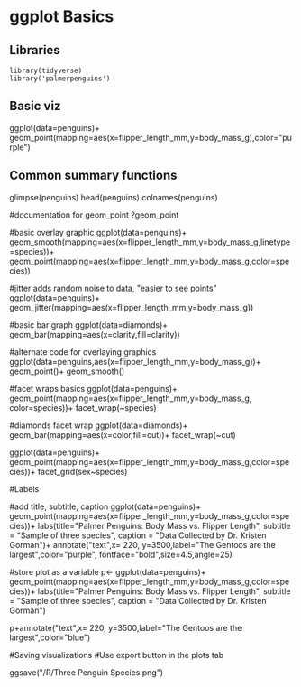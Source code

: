 # ggplot Basics

## Libraries
```{r}
library(tidyverse)
library('palmerpenguins')
```

## Basic viz
ggplot(data=penguins)+
  geom_point(mapping=aes(x=flipper_length_mm,y=body_mass_g),color="purple")

## Common summary functions
glimpse(penguins)
head(penguins)
colnames(penguins)

#documentation for geom_point
?geom_point


#basic overlay graphic
ggplot(data=penguins)+
  geom_smooth(mapping=aes(x=flipper_length_mm,y=body_mass_g,linetype=species))+
  geom_point(mapping=aes(x=flipper_length_mm,y=body_mass_g,color=species))

#jitter adds random noise to data, "easier to see points"
ggplot(data=penguins)+
  geom_jitter(mapping=aes(x=flipper_length_mm,y=body_mass_g))


#basic bar graph
ggplot(data=diamonds)+
  geom_bar(mapping=aes(x=clarity,fill=clarity))

#alternate code for overlaying graphics
ggplot(data=penguins,aes(x=flipper_length_mm,y=body_mass_g))+
  geom_point()+
  geom_smooth()


#facet wraps basics
ggplot(data=penguins)+
  geom_point(mapping=aes(x=flipper_length_mm,y=body_mass_g, color=species))+
  facet_wrap(~species)


#diamonds facet wrap
ggplot(data=diamonds)+
  geom_bar(mapping=aes(x=color,fill=cut))+
  facet_wrap(~cut)

ggplot(data=penguins)+
  geom_point(mapping=aes(x=flipper_length_mm,y=body_mass_g,color=species))+
  facet_grid(sex~species)

#Labels

#add title, subtitle, caption
ggplot(data=penguins)+
  geom_point(mapping=aes(x=flipper_length_mm,y=body_mass_g,color=species))+
  labs(title="Palmer Penguins: Body Mass vs. Flipper Length", subtitle = "Sample of three species", caption = "Data Collected by Dr. Kristen Gorman")+
  annotate("text",x= 220, y=3500,label="The Gentoos are the largest",color="purple", fontface="bold",size=4.5,angle=25)

#store plot as a variable
p<- ggplot(data=penguins)+
  geom_point(mapping=aes(x=flipper_length_mm,y=body_mass_g,color=species))+
  labs(title="Palmer Penguins: Body Mass vs. Flipper Length", subtitle = "Sample of three species", caption = "Data Collected by Dr. Kristen Gorman")

p+annotate("text",x= 220, y=3500,label="The Gentoos are the largest",color="blue")

#Saving visualizations
#Use export button in the plots tab

ggsave("/R/Three Penguin Species.png")
